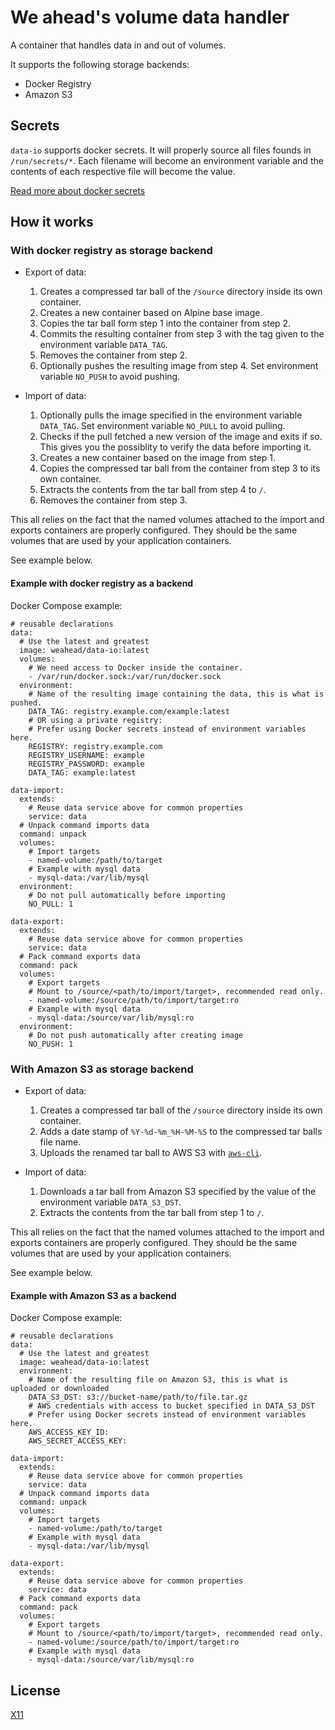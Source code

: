 # We ahead's volume data handler

A container that handles data in and out of volumes.

It supports the following storage backends:

- Docker Registry
- Amazon S3

## Secrets

`data-io` supports docker secrets. It will properly source all files founds in `/run/secrets/*`. Each filename will become an environment variable and the contents of each respective file will become the value.

[Read more about docker secrets](https://docs.docker.com/engine/swarm/secrets/)


## How it works

### With docker registry as storage backend

- Export of data:
  1. Creates a compressed tar ball of the `/source` directory inside its own container.
  2. Creates a new container based on Alpine base image.
  3. Copies the tar ball form step 1 into the container from step 2.
  4. Commits the resulting container from step 3 with the tag given to the environment variable `DATA_TAG`.
  5. Removes the container from step 2.
  6. Optionally pushes the resulting image from step 4. Set environment variable `NO_PUSH` to avoid pushing.

- Import of data:
  1. Optionally pulls the image specified in the environment variable `DATA_TAG`. Set environment variable `NO_PULL` to avoid pulling.
  2. Checks if the pull fetched a new version of the image and exits if so. This gives you the possiblity to verify the data before importing it.
  3. Creates a new container based on the image from step 1.
  4. Copies the compressed tar ball from the container from step 3 to its own container.
  5. Extracts the contents from the tar ball from step 4 to `/`.
  6. Removes the container from step 3.

This all relies on the fact that the named volumes attached to the import and exports containers are properly configured.
They should be the same volumes that are used by your application containers.

See example below.

#### Example with docker registry as a backend

Docker Compose example:

```
# reusable declarations
data:
  # Use the latest and greatest
  image: weahead/data-io:latest
  volumes:
    # We need access to Docker inside the container.
    - /var/run/docker.sock:/var/run/docker.sock
  environment:
    # Name of the resulting image containing the data, this is what is pushed.
    DATA_TAG: registry.example.com/example:latest
    # OR using a private registry:
    # Prefer using Docker secrets instead of environment variables here.
    REGISTRY: registry.example.com
    REGISTRY_USERNAME: example
    REGISTRY_PASSWORD: example 
    DATA_TAG: example:latest

data-import:
  extends:
    # Reuse data service above for common properties
    service: data
  # Unpack command imports data
  command: unpack
  volumes:
    # Import targets
    - named-volume:/path/to/target
    # Example with mysql data
    - mysql-data:/var/lib/mysql
  environment:
    # Do not pull automatically before importing
    NO_PULL: 1

data-export:
  extends:
    # Reuse data service above for common properties
    service: data
  # Pack command exports data
  command: pack
  volumes:
    # Export targets
    # Mount to /source/<path/to/import/target>, recommended read only.
    - named-volume:/source/path/to/import/target:ro
    # Example with mysql data
    - mysql-data:/source/var/lib/mysql:ro
  environment:
    # Do not push automatically after creating image
    NO_PUSH: 1
```


### With Amazon S3 as storage backend

- Export of data:
  1. Creates a compressed tar ball of the `/source` directory inside its own container.
  2. Adds a date stamp of `%Y-%d-%m_%H-%M-%S` to the compressed tar balls file name.
  3. Uploads the renamed tar ball to AWS S3 with [`aws-cli`](https://github.com/aws/aws-cli).

- Import of data:
  1. Downloads a tar ball from Amazon S3 specified by the value of the environment variable `DATA_S3_DST`.
  2. Extracts the contents from the tar ball from step 1 to `/`.

This all relies on the fact that the named volumes attached to the import and exports containers are properly configured.
They should be the same volumes that are used by your application containers.

See example below.

#### Example with Amazon S3 as a backend

Docker Compose example:

```
# reusable declarations
data:
  # Use the latest and greatest
  image: weahead/data-io:latest
  environment:
    # Name of the resulting file on Amazon S3, this is what is uploaded or downloaded
    DATA_S3_DST: s3://bucket-name/path/to/file.tar.gz
    # AWS credentials with access to bucket specified in DATA_S3_DST
    # Prefer using Docker secrets instead of environment variables here.
    AWS_ACCESS_KEY_ID:
    AWS_SECRET_ACCESS_KEY:

data-import:
  extends:
    # Reuse data service above for common properties
    service: data
  # Unpack command imports data
  command: unpack
  volumes:
    # Import targets
    - named-volume:/path/to/target
    # Example with mysql data
    - mysql-data:/var/lib/mysql

data-export:
  extends:
    # Reuse data service above for common properties
    service: data
  # Pack command exports data
  command: pack
  volumes:
    # Export targets
    # Mount to /source/<path/to/import/target>, recommended read only.
    - named-volume:/source/path/to/import/target:ro
    # Example with mysql data
    - mysql-data:/source/var/lib/mysql:ro
```


## License

[X11](LICENSE)
